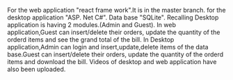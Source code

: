 For the web application "react frame work".It is in the master branch.
for the desktop application "ASP. Net C#".
Data base "SQLite". 
Recalling Desktop application is having 2 modules.(Admin and Guest).
In web application,Guest can insert/delete their orders, update the quantity of the orderd items and see the grand total of the bill.
In Desktop application,Admin can login and insert,update,delete items of the data base.Guest can insert/delete their orders, update the quantity of the orderd items and download the bill.
Videos of desktop and web application have also been uploaded.
